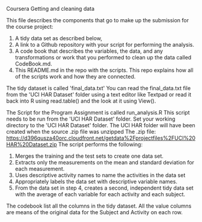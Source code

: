 Coursera Getting and cleaning data

This file describes the components that go to make up the submission for the course project:

1) A tidy data set as described below, 
2) A link to a Github repository with your script for performing the analysis. 
3) A code book that describes the variables, the data, and any transformations or work that you performed to clean up the data called CodeBook.md. 
4) This README.md in the repo with the scripts. This repo explains how all of the scripts work and how they are connected.   


The tidy dataset is called 'final_data.txt'
You can read the final_data.txt file from the 'UCI HAR Dataset' folder using a text editor like Textpad 
or read it back into R using read.table() and the look at it using View().


The Script for the Program Assignment is called run_analysis.R
 This script needs to be run from the 'UCI HAR Dataset' folder.
 Set your working directory to the 'UCI HAR Dataset' folder.
 The UCI HAR folder will have been created when the source .zip file was unzipped
 The .zip file:  
 https://d396qusza40orc.cloudfront.net/getdata%2Fprojectfiles%2FUCI%20HAR%20Dataset.zip 
The script performs the following:
 1) Merges the training and the test sets to create one data set.
 2) Extracts only the measurements on the mean and standard deviation for each measurement. 
 3) Uses descriptive activity names to name the activities in the data set
 4) Appropriately labels the data set with descriptive variable names. 
 5) From the data set in step 4, creates a second, independent tidy data set with the average of each variable for each activity and each subject.


The codebook list all the columns in the tidy dataset. All the value columns are means of the original data for the Subject and Activity 
on each row.

